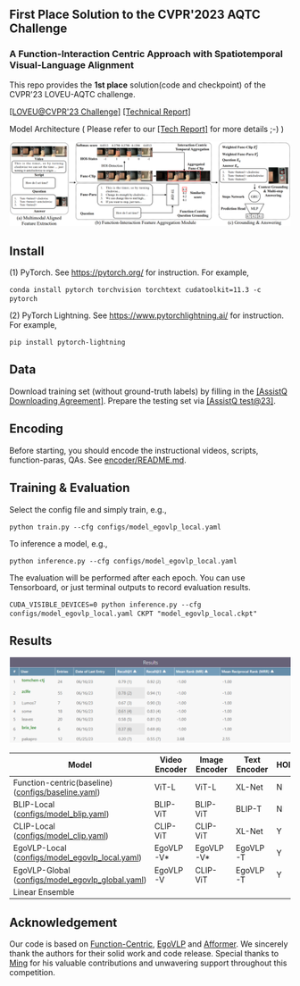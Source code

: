 ## First Place Solution to the CVPR'2023 AQTC Challenge 

### A Function-Interaction Centric Approach with Spatiotemporal Visual-Language Alignment

This repo provides the **1st place** solution(code and checkpoint) of the CVPR'23 LOVEU-AQTC challenge.

[[LOVEU@CVPR'23 Challenge]](https://sites.google.com/view/loveucvpr23/track3?authuser=0)  [[Technical Report]](https://arxiv.org/pdf/2306.13380.pdf)


Model Architecture ( Please refer to our [[Tech Report]](https://arxiv.org/pdf/2306.13380.pdf) for more details ;-) )

![pipeline](./figs/pipeline.png)


## Install

(1) PyTorch. See https://pytorch.org/ for instruction. For example,

```
conda install pytorch torchvision torchtext cudatoolkit=11.3 -c pytorch
```

(2) PyTorch Lightning. See https://www.pytorchlightning.ai/ for instruction. For example,

```
pip install pytorch-lightning
```

## Data

Download training set (without ground-truth labels) by filling in the [[AssistQ Downloading Agreement]](https://forms.gle/h9A8GxHksWJfPByf7).
Prepare the testing set via [[AssistQ test@23]](https://drive.google.com/file/d/1CiMJDG73TTrT7Ner7hUlz1LsSNa2LDmY/view).

## Encoding

Before starting, you should encode the instructional videos, scripts, function-paras, QAs. See [encoder/README.md](https://github.com/tomchen-ctj/CVPR23-LOVEU-AQTC/tree/main/encoder).

## Training & Evaluation

Select the config file and simply train, e.g.,

```
python train.py --cfg configs/model_egovlp_local.yaml
```

To inference a model, e.g.,

```
python inference.py --cfg configs/model_egovlp_local.yaml
```

The evaluation will be performed after each epoch. You can use Tensorboard, or just terminal outputs to record evaluation results.

```
CUDA_VISIBLE_DEVICES=0 python inference.py --cfg configs/model_egovlp_local.yaml CKPT "model_egovlp_local.ckpt"
```

## Results

![codalab](./figs/results.png)


| Model                                                        | Video Encoder | Image Encoder | Text Encoder | HOI  | Alignment      | Recall@1 | Recall@3 | CKPT  |
| ------------------------------------------------------------ | ------------- | ------------- | ------------ | ---- | -------------- | -------- | -------- | ------ |
| Function-centric(baseline) ([configs/baseline.yaml](./configs/baseline.yaml)) | ViT-L         | ViT-L         | XL-Net       | N    | None           | 63.9     | 89.5     |        |
| BLIP-Local ([configs/model_blip.yaml](configs/model_blip.yaml)) | BLIP-ViT      | BLIP-ViT      | BLIP-T       | N    | Bi-directional | 67.5     | 88.2     | [link](https://drive.google.com/file/d/1xrIcKNnkHURNBejagQyuanBPHXOfr5H8/view?usp=sharing) |
| CLIP-Local ([configs/model_clip.yaml](configs/model_clip.yaml)) | CLIP-ViT      | CLIP-ViT      | XL-Net       | Y    | Unidirectional | 67.9     | 88.9     | [link](https://drive.google.com/file/d/1mLbHyF5G1fl0MlEgo59xb2hJkwCU8X9Z/view?usp=sharing) |
| EgoVLP-Local  ([configs/model_egovlp_local.yaml](configs/model_egovlp_local.yaml)) | EgoVLP-V*     | EgoVLP-V*     | EgoVLP-T     | Y    | Bi-directional | 74.1     | 90.2     | [link](https://drive.google.com/file/d/1csiwwqn6v6prVEiXIJezZVR9V5g8v7ta/view?usp=sharing) |
| EgoVLP-Global ([configs/model_egovlp_global.yaml](configs/model_egovlp_global.yaml)) | EgoVLP-V      | CLIP-ViT      | EgoVLP-T     | Y    | Bi-directional | 74.8     | 91.5     | [link](https://drive.google.com/file/d/1u6BEg_pBccEM_ScsKIWvNbVDEJN3sxF3/view?usp=sharing) |
| Linear Ensemble                                              |               |               |              |      |                | 78.7     | 93.4     |        |

## Acknowledgement

Our code is based on [Function-Centric](https://github.com/starsholic/LOVEU-CVPR22-AQTC), [EgoVLP](https://github.com/showlab/EgoVLP) and [Afformer](https://github.com/showlab/afformer). We sincerely thank the authors for their solid work and code release.  Special thanks to [Ming](https://mitming.github.io/) for his valuable contributions and unwavering support throughout this competition.